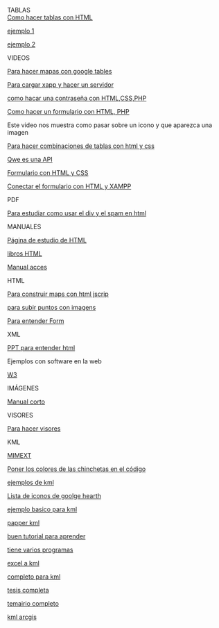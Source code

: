 TABLAS  
[Como hacer tablas con HTML](https://disenowebakus.net/tablas-html.php)

[ejemplo 1](http://www.todoele.net/DukeWorkshopHtml/html1/tablas.htm)


[ejemplo 2](https://www.uv.es/jac/guia/tablaeje.htm)

VIDEOS

[Para hacer mapas con google tables](https://www.youtube.com/watch?v=xTHNOw3M_so)

[Para cargar xapp y hacer un servidor](https://www.youtube.com/watch?v=hlzaA_GSA8U)

[como hacar una contraseña con HTML,CSS,PHP](https://www.youtube.com/watch?v=arqv2YVp_3E)

[Como hacer un formulario con HTML, PHP](https://www.youtube.com/watch?v=AZpKqEQS4e4)

Este video nos muestra como pasar sobre un icono y que aparezca una imagen

[Para hacer combinaciones de tablas con html y css](https://www.youtube.com/watch?v=3ILeSOinSYY )

[Qwe es una API](https://www.youtube.com/watch?v=u2Ms34GE14U)

[Formulario con HTML y CSS](https://www.youtube.com/watch?v=AAhFZ8ugXvA)

[Conectar el formulario con HTML y XAMPP](https://www.youtube.com/watch?v=sWHw4ExP2hw)

PDF 

[Para estudiar como usar el div y el spam en html](https://www.aprenderaprogramar.com/attachments/article/545/CU00726B%20Capas%20HTML%20etiquetas%20DIV%20SPAN%20ejemplos%20maquetar%20estructura%20paginas.pdf)

MANUALES

[Página de estudio de HTML](https://desarrolloweb.com/manuales/manual-html.html)


[libros HTML](https://uniwebsidad.com/libros/xhtml/capitulo-2/sintaxis-de-las-etiquetas-xhtml)

[Manual acces](http://www.fenextraining.com/files/ACCESS%20EBOOKS/Access%202013%20parte%202.pdf)

HTML 

[Para construir maps con html jscrip](https://developers.google.com/maps/documentation/javascript/examples/layer-fusiontables-styling)

[para subir puntos con imagens](https://developers.google.com/maps/documentation/javascript/examples/layer-georss)

[Para entender Form](http://www.mclibre.org/consultar/htmlcss/html/html-formularios.html)

XML

[PPT para entender html](http://di002.edv.uniovi.es/~juanrp/docencia/gis/Tutorial%20API%20Google%20maps.pdf)


Ejemplos con software en la web


[W3](https://www.w3schools.com/tags/tryit.asp?filename=tryhtml_link_image)

IMÁGENES

[Manual corto](http://www.todoele.net/DukeWorkshopHtml/html1/imagenes.htm)

VISORES

[Para hacer visores](http://sitna.navarra.es/geoportal/recursos/Manual%20usuario%20Visor%20API%20SITNA.pdf)

KML

[MIMEXT](http://www.sigte.udg.edu/jornadassiglibre2010/uploads/Articles/a38.pdf)


[Poner los colores de las chinchetas en el código](http://tancro.e-central.tv/grandmaster/markers/google-icons/mapfiles-kml-pushpin.html)

[ejemplos de kml](https://github.com/heremaps/examples)


[Lista de iconos de goolge hearth](https://sites.google.com/site/gmapsdevelopment/)


[ejemplo basico para kml](http://terpconnect.umd.edu/~mhumber/files/lab_2/GEOG677_Lab2_Short.pdf)

[papper kml](http://www.sodbtn.sk/bacik/stiahnutie/bacik_somap_2012.pdf)

[buen tutorial para aprender](http://dh.obdurodon.org/kml/kml-tutorial.xhtml)


[tiene varios programas](http://dh.obdurodon.org/)

[excel a kml](http://dh.obdurodon.org/)

[completo para kml](http://learningzone.rspsoc.org.uk/index.php/Learning-Materials/Introduction-to-OGC-Standards/)

[tesis completa](https://pdfs.semanticscholar.org/a687/5cd555aa4bd1ac279646b0d4d32f9e554c5c.pdf)

[temairio completo](https://serc.carleton.edu/NAGTWorkshops/visualize04/tool_examples/google_earth.html)

[kml arcgis](https://knowledge.safe.com/articles/1028/getting-started-with-kml-kml-to-mapinfo-tab.html)

